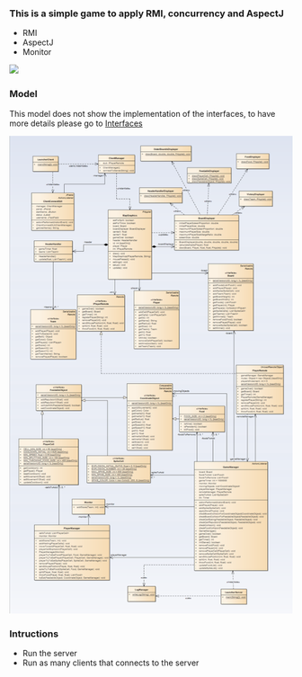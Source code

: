 ### This is a simple game to apply RMI, concurrency and AspectJ

- RMI
- AspectJ
- Monitor

<img src="assets/demo.gif">

### Model
This model does not show the implementation of the interfaces, to have more details please go to [Interfaces](src/server/model/)

<img src="assets/Model.png">

### Intructions
- Run the server
- Run as many clients that connects to the server

